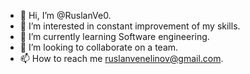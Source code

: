 - 👋 Hi, I’m @RuslanVe0.
- 👀 I’m interested in constant improvement of my skills.
- 🌱 I’m currently learning Software engineering.
- 💞️ I’m looking to collaborate on a team.
- 📫 How to reach me ruslanvenelinov@gmail.com.

<!---
RuslanVe0/RuslanVe0 is a ✨ special ✨ repository because its `README.md` (this file) appears on your GitHub profile.
You can click the Preview link to take a look at your changes.
--->

